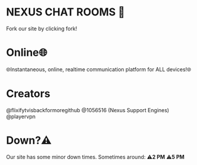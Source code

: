 # NEXUS CHAT ROOMS 💬
Fork our site by clicking fork!

# Online🌐
🌐Instantaneous, online, realtime communication platform for ALL devices!🌐

# Creators
@flixifytvisbackformoregithub
@1056516 (Nexus Support Engines)
@playervpn

# Down?⚠️
Our site has some minor down times. Sometimes around: 
⚠️**2 PM**
⚠️**5 PM**
